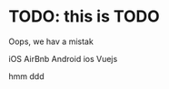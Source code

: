 
# TODO: this is TODO
Oops, we hav a mistak

[comment]: # (Oops, we hav a mistak the dg is smol an this shud flaag spelchek eror)


iOS AirBnb Android ios Vuejs

hmm
ddd
